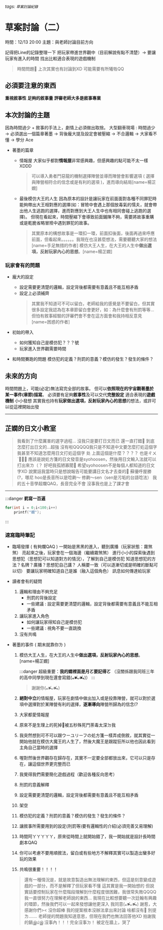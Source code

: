 ###### tags: `草案討論紀錄`
# 草案討論（二）

時間：12/13 20:00
主題：與老師討論目前方向

記得把Line的記錄整理一下
把玩家帶進世界觀中（目前解說有點不清楚）→ 要讓玩家有進入的時間
找出比較適合表現的遊戲機制

>時間問題🤣
> 上次其實也有討論到XD
>可能需要有所犧牲QQ
## 必須要注意的東西

**重視敘事性**
**足夠的敘事量**
**評審老師大多是敘事專業**

## 本次討論的主題
因為時間過少 + 敘事的手法上，劇情上必須做出取捨。
大型翻車現場 : 時間過少 → 必須選出一個篇章著墨 → 背後龐大提及設定會被壓縮 → 不合邏輯 → 大家看不懂 → 學分 Ace

+ 著墨的篇章
	- 情報屋
		大家似乎都對**情報屋**非常感興趣，但感興趣的點可能不太一樣XDDD
		> 可以導入勇者鬥惡龍的機制選擇陣營並導而陣營會影響選項 ( 選擇與陣營相符合的信念或是有利的選項 )，進而導向結局[name=楊芷嫺]
	
	- 最後模仿大王的人生
		因為原本的設計是讓玩家在前面面對各種不同罪犯時能夠帶出大王相對應的選擇(如：冒險中會遇上那個放毒氣的懦夫，就會帶出他人生逃跑的選擇，進而對應到大王人生中也有相同會碰上逃跑的選擇)。
		但現在看起來，時間壓縮下會導致前面鋪陳不夠，需要將故事重購或是乾脆省略冒險中遇到罪犯的故事。
		> 其實原本的構想故事是一環扣一環，前面扣後面，後面再過來呼應前面，但看起來。。。。。。我現在也沒甚麼想法，需要聽聽大家的想法[name=手足無措的作者]
		> 模仿大王人生，在大王的人生中**做出選項，反射玩家內心的思想**。[name=楊芷嫺]
		
### 玩家會有的問題		
+ 龐大的設定
	- 設定需要更清楚的邏輯，設定背後都需要有意義且不能互相矛盾
	- 設定上必須補齊
		>其實我不知道可不可以留白，老師給我的感覺是不要留白，但其實很多設定我認為在本章節留白會更好，如：為什麼會有刑罰等等...但怕有敘事經驗的評審們會不會在這方面會和我持相反意見 [name=困惑的作者]
	
	
+ 初始的帶入
	- 如何獲知自己是模仿犯？？？號
	- 玩家進入世界觀需要時間

+ 和時間賽跑的問題
	模仿犯的定義？刑罰的意義？模仿的發生？發生的條件？
## 未來的方向
時間問題上，可能(必定)無法寫完全部的故事。
但可以**依照現在的宇宙觀著墨於某一事件(章節)描寫**。
必須要有足夠**敘事性**及可以交代**完整設定**
適合表現的**遊戲機制**
小小發想
其實我也持有**玩家做出選項，反射玩家內心的思想**的想法，或許可以從這裡開始出發

---
## 芷嫺的日文小教室
>我看到了什麼厲害的選字過程...
>沒我只是要打日文而已 還一直打錯🤣
>到底怎麼打出日文的...超強
>沒有啦QQQQQ我只是不知道中文要怎麼打処這個字
>我甚至不知道怎麼用日文打処這個字
>处
>上面這個是什麼？？？？
>也是ㄔㄨˋ🤣🤣🤣
>應該是說処方箋的日文發音是syohoosen，然後用日文輸入法就可以打出來ㄌ（？
>好吧我孤陋寡聞🤣
>希望syohoosen不是每個人都知道的日文字XD
>說實話我當時只是想說報告可能要講日文名才去查的🤣
>蘇優呼屋勝(?，哪尼
>hoo是長音所以是唸齁～
>修齁～sen（sen是污垢的台語唸法）
>我的五十音學超爛QAQ，長音完全不會
>沒事我也是上了課才會
---
:::danger
**罰寫一百遍**
```c
for(int i = 0;i<100;i++)
    printf("嫺");
```
:::


### 速寫臨時筆記
+ 臨場發揮 ( 有夠爛QAQ )
一開始是黑黑的進入，聽到廣播（玩家狀態：霧煞煞）
亮起來之後，玩家會在一個海邊（繼續霧煞煞）
進行小小的探索後遇到思想犯（思想犯可以知道對方的情況），了解到自己是模仿犯
知道思想犯的方法？名牌？廣播？思想犯自己講？
人稱要一致（可以逐漸切或是明確的斷點可以切）
要讓玩家明確知道自己是誰（融入這個角色）
訊息如何傳達給玩家
+ 讀者會有的疑問
	1. 邏輯和理由不夠充足
		- 刑罰的背後設定
		- 一些建議 : 設定需要更清楚的邏輯，設定背後都需要有意義且不能互相矛盾
	2. 讓玩家進入角色
		- 如何讓玩家得知自己是模仿犯
		- 一些建議 : 視角不要一直跳換
	3. 沒有共鳴


+ 著墨的事件 ( 期末就靠你ㄌ )
	1. 模仿大王人生，在大王的人生中**做出選項，反射玩家內心的思想**。[name=楊芷嫺]
	
		:::danger
		超級重要：**我的嫺裡面是月ㄛ要記得ㄛ**
		（沒關係跟我同班三年的高中同學到現在還會寫錯(⁎⁍̴̛ᴗ⁍̴̛⁎)）
		:::
        > 謝謝你(⁎⁍̴̛ᴗ⁍̴̛⁎)
	2. **絕對中立**的情報屋，玩家在劇情中做出加入或是投靠陣營，就可以對於選項中選擇對於某陣營有利的選擇，**逐漸導向**陣營所歸為的信念(?
	3. 大家都愛情報屋
	5. 原來不是生理上的死掉🤣被五秒殊死鬥荼毒太深ㄉ我
	6. 我突然想到可不可以跟ウーユリーフの処方箋一樣弄成倒敘，就其實從一開始他就在模仿大魔王的人生了，然後大魔王是跟蹤狂所以他也因此看到主角自己當時的選擇
	7. 喔對然後世界觀存在歸存在，其實不一定要全部都放出來，它可以只是存在，讓這個世界更完整而已
	8. 我覺得我們需要簡化遊戲過程（歡迎各種反向思考）
	9. 刑罰的意義解釋
	10. 設定需要更清楚的邏輯，設定背後都需要有意義且不能互相矛盾
	11. 架空
	12. 模仿犯的定義？刑罰的意義？模仿的發生？發生的條件？
	13. 讓敘事所需要用到的設定(刑罰等)要有邏輯性的介紹(必須完善又易理解)
	14. 時間阿ㄚㄚㄚㄚㄚ，原來從時間上就開始錯了，我一開始就是設計長時間劇本QAQ
	15. 你可以考慮不要用順敘法，留白或有些地方不解釋其實可以製造出蠻多好玩的效果
	16. 共鳴很重要！！！！
	> 還有一種情況是，就是故意製造出無法理解的東西，但這是刻意變成遊戲的一部分，而不是解釋了但玩家看不懂
	> 這其實是我一開始想的
	> 但說實話要控制玩家在什麼階段理解到什麼程度很困難，我很常失敗QQQQ
	> 我一直很努力在理解老師說的東西...
	> 我現在比較想要聽一次廷翰有興趣的環節，然後我們可以一起來發想讓他更深入
	> 我同意(⁎⁍̴̛ᴗ⁍̴̛⁎)
	> 謝惹，大感謝你們>< 
	> 沒你超棒 我的提案根本沒辦法拿出來討論 啥都沒有🤣
	> 別提ㄌ.......
	> 老師提的問題我知道意思，但現在我們也無法回答他XD
	> 拍謝我的鍋இ௰இ
	> 沒事內！！！完全沒事ㄉ！
	> 被定在牆上，哭了
	
